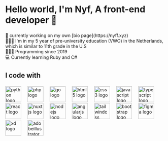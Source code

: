 <h1 align="left">Hello world, I'm Nyf, A front-end developer 👋</h1>

###

<p align="left">🛜 currently working on my own [bio page](https://nyff.xyz)<br>👨🏼‍🎓 I'm in my 5 year of pre-university education (VWO) in the Netherlands, which is similar to 11th grade in the U.S<br>👨🏼‍💻 Programming since 2019<br>💻 Currently learning Ruby and C#</p>

###

<h2 align="left">I code with</h2>

###

<div align="left">
  <img src="https://skillicons.dev/icons?i=py" height="50" alt="python logo"  />
  <img width="12" />
  <img src="https://skillicons.dev/icons?i=php" height="50" alt="php logo"  />
  <img width="12" />
  <img src="https://skillicons.dev/icons?i=go" height="50" alt="go logo"  />
  <img width="12" />
  <img src="https://skillicons.dev/icons?i=html" height="50" alt="html5 logo"  />
  <img width="12" />
  <img src="https://skillicons.dev/icons?i=css" height="50" alt="css3 logo"  />
  <img width="12" />
  <img src="https://cdn.jsdelivr.net/gh/devicons/devicon/icons/javascript/javascript-original.svg" height="50" alt="javascript logo"  />
  <img width="12" />
  <img src="https://skillicons.dev/icons?i=ts" height="50" alt="typescript logo"  />
  <img width="12" />
  <img src="https://cdn.jsdelivr.net/gh/devicons/devicon/icons/react/react-original.svg" height="50" alt="react logo"  />
  <img width="12" />
  <img src="https://skillicons.dev/icons?i=nuxtjs" height="50" alt="nuxtjs logo"  />
  <img width="12" />
  <img src="https://skillicons.dev/icons?i=nodejs" height="50" alt="nodejs logo"  />
  <img width="12" />
  <img src="https://cdn.simpleicons.org/angular/DD0031" height="50" alt="angularjs logo"  />
  <img width="12" />
  <img src="https://skillicons.dev/icons?i=tailwind" height="50" alt="tailwindcss logo"  />
  <img width="12" />
  <img src="https://skillicons.dev/icons?i=bootstrap" height="50" alt="bootstrap logo"  />
  <img width="12" />
  <img src="https://skillicons.dev/icons?i=figma" height="50" alt="figma logo"  />
  <img width="12" />
  <img src="https://skillicons.dev/icons?i=xd" height="50" alt="xd logo"  />
  <img width="12" />
  <img src="https://skillicons.dev/icons?i=ai" height="50" alt="adobeillustrator logo"  />
</div>

###
